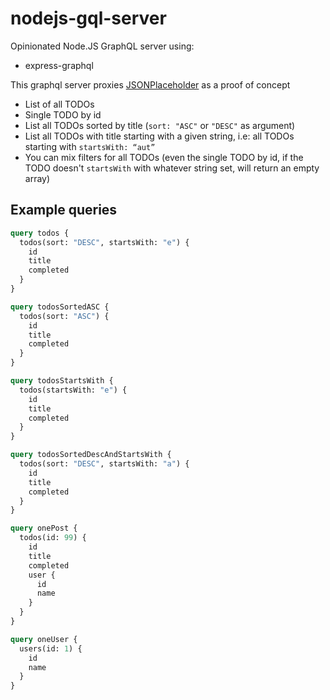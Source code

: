 # nodejs-gql-server

Opinionated Node.JS GraphQL server using:

- express-graphql

This graphql server proxies [JSONPlaceholder](https://jsonplaceholder.typicode.com/) as a proof of concept

- List of all TODOs
- Single TODO by id
- List all TODOs sorted by title (`sort: "ASC"` or `"DESC"` as argument)
- List all TODOs with title starting with a given string, i.e: all TODOs starting with `startsWith: “aut”`
- You can mix filters for all TODOs (even the single TODO by id, if the TODO doesn't `startsWith` with whatever string set, will return an empty array)

## Example queries

```graphql
query todos {
  todos(sort: "DESC", startsWith: "e") {
    id
    title
    completed
  }
}

query todosSortedASC {
  todos(sort: "ASC") {
    id
    title
    completed
  }
}

query todosStartsWith {
  todos(startsWith: "e") {
    id
    title
    completed
  }
}

query todosSortedDescAndStartsWith {
  todos(sort: "DESC", startsWith: "a") {
    id
    title
    completed
  }
}

query onePost {
  todos(id: 99) {
    id
    title
    completed
    user {
      id
      name
    }
  }
}

query oneUser {
  users(id: 1) {
    id
    name
  }
}
```
